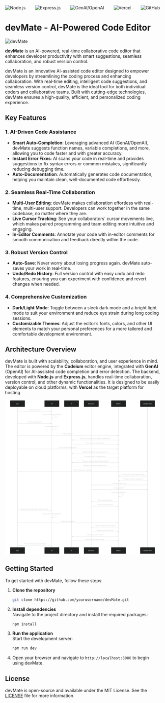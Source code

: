 <div style="display: flex; justify-content: space-between; align-items: center;">
  <img src="https://img.shields.io/badge/Node.js-339933?style=for-the-badge&logo=node.js&logoColor=white" alt="Node.js"/>
  <img src="https://img.shields.io/badge/Express.js-000000?style=for-the-badge&logo=express&logoColor=white" alt="Express.js"/>
  <img src="https://img.shields.io/badge/OpenAI-ff4b3d?style=for-the-badge&logo=openai&logoColor=white" alt="GenAI/OpenAI"/>
  <img src="https://img.shields.io/badge/Vercel-000000?style=for-the-badge&logo=vercel&logoColor=white" alt="Vercel"/>
  <img src="https://img.shields.io/badge/GitHub-181717?style=for-the-badge&logo=github&logoColor=white" alt="GitHub"/>
</div>


# devMate - AI-Powered Code Editor

<p align="left">
  <img src="frontend/app/favicon.ico" alt="devMate" width="100"/>
</p>
<p align="left">
  <strong>devMate</strong> is an AI-powered, real-time collaborative code editor that enhances developer productivity with smart suggestions, seamless collaboration, and robust version control.
</p>


devMate is an innovative AI-assisted code editor designed to empower developers by streamlining the coding process and enhancing collaboration. With real-time editing, intelligent code suggestions, and seamless version control, devMate is the ideal tool for both individual coders and collaborative teams. Built with cutting-edge technologies, devMate ensures a high-quality, efficient, and personalized coding experience.

## Key Features

### **1. AI-Driven Code Assistance**  
- **Smart Auto-Completion**: Leveraging advanced AI (GenAI/OpenAI), devMate suggests function names, variable completions, and more, allowing you to code faster and with greater accuracy.
- **Instant Error Fixes**: AI scans your code in real-time and provides suggestions to fix syntax errors or common mistakes, significantly reducing debugging time.
- **Auto-Documentation**: Automatically generates code documentation, helping you maintain clean, well-documented code effortlessly.

### **2. Seamless Real-Time Collaboration**  
- **Multi-User Editing**: devMate makes collaboration effortless with real-time, multi-user support. Developers can work together in the same codebase, no matter where they are.
- **Live Cursor Tracking**: See your collaborators' cursor movements live, which makes paired programming and team editing more intuitive and engaging.
- **In-Editor Comments**: Annotate your code with in-editor comments for smooth communication and feedback directly within the code.

### **3. Robust Version Control**  
- **Auto-Save**: Never worry about losing progress again. devMate auto-saves your work in real-time.
- **Undo/Redo History**: Full version control with easy undo and redo features, ensuring you can experiment with confidence and revert changes when needed.

### **4. Comprehensive Customization**  
- **Dark/Light Mode**: Toggle between a sleek dark mode and a bright light mode to suit your environment and reduce eye strain during long coding sessions.
- **Customizable Themes**: Adjust the editor’s fonts, colors, and other UI elements to match your personal preferences for a more tailored and comfortable development environment.

## Architecture Overview

devMate is built with scalability, collaboration, and user experience in mind. The editor is powered by the **Codeium** editor engine, integrated with **GenAI** (OpenAI) for AI-assisted code completion and error detection. The backend, developed with **Node.js** and **Express.js**, handles real-time collaboration, version control, and other dynamic functionalities. It is designed to be easily deployable on cloud platforms, with **Vercel** as the target platform for hosting.

![alt text](image-1.png)

## Getting Started

To get started with devMate, follow these steps:

1. **Clone the repository**  
   ```bash
   git clone https://github.com/yourusername/devMate.git
   ```

2. **Install dependencies**  
   Navigate to the project directory and install the required packages:
   ```bash
   npm install
   ```

3. **Run the application**  
   Start the development server:
   ```bash
   npm run dev
   ```

4. Open your browser and navigate to `http://localhost:3000` to begin using devMate.


## License

devMate is open-source and available under the MIT License. See the [LICENSE](LICENSE) file for more information.
